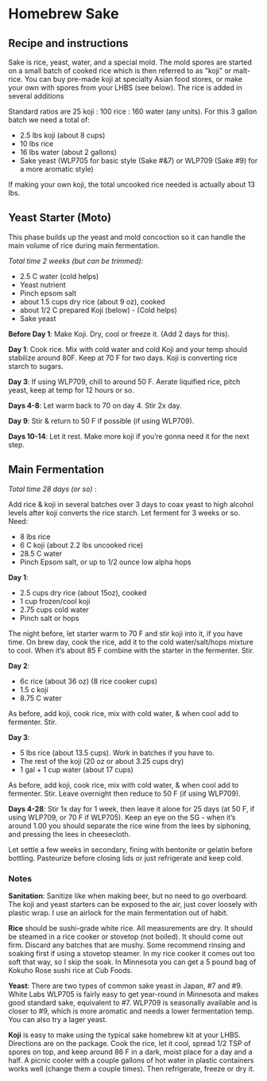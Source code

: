 # Homebrew Sake
## Recipe and instructions

Sake is rice, yeast, water, and a special mold.  The mold spores are started on a small batch of cooked rice which is then referred to as "koji" or malt-rice.  You can buy pre-made koji at specialty Asian food stores, or make your own with spores from your LHBS (see below).  The rice is added in several additions

Standard ratios are 25 koji : 100 rice : 160 water (any units).  For this 3 gallon batch we need a total of:

* 2.5 lbs koji (about 8 cups)
* 10 lbs rice
* 16 lbs water (about 2 gallons)
* Sake yeast (WLP705 for basic style (Sake #&7) or WLP709 (Sake #9) for a more aromatic style)
 
If making your own koji, the total uncooked rice needed is actually about 13 lbs.

## Yeast Starter (Moto) 

This phase builds up the yeast and mold concoction so it can handle the main volume of rice during main fermentation.

_Total time 2 weeks (but can be trimmed):_
* 2.5 C water (cold helps)
* Yeast nutrient
* Pinch epsom salt
* about 1.5 cups dry rice (about 9 oz), cooked
* about 1/2 C prepared Koji (below) - (Cold helps)
* Sake yeast

**Before Day 1**: Make Koji. Dry, cool or freeze it.  (Add 2 days for this).

**Day 1**: Cook rice.  Mix with cold water and cold Koji and your temp should stabilize around 80F.  Keep at 70 F for two days.  Koji is converting rice starch to sugars.

**Day 3**: If using WLP709, chill to around 50 F.  Aerate liquified rice, pitch yeast, keep at temp for 12 hours or so.

**Days 4-8**: Let warm back to 70 on day 4.  Stir 2x day.

**Day 9**: Stir & return to 50 F if possible (if using WLP709).

**Days 10-14**: Let it rest.  Make more koji if you’re gonna need it for the next step.

## Main Fermentation
_Total time 28 days (or so)_ :

Add rice & koji in several batches over 3 days to coax yeast to high alcohol levels after koji converts the rice starch.  Let ferment for 3 weeks or so.  Need:

* 8 lbs rice
* 6 C koji (about 2.2 lbs uncooked rice)
* 28.5 C water
* Pinch Epsom salt, or up to 1/2 ounce low alpha hops

**Day 1**:
* 2.5 cups dry rice (about 15oz), cooked
* 1 cup frozen/cool koji
* 2.75 cups cold water
* Pinch salt or hops

The night before, let starter warm to 70 F and stir koji into it, if you have time.  On brew day, cook the rice, add it to the cold water/salt/hops mixture to cool.  When it’s about 85 F combine with the starter in the fermenter.  Stir.

**Day 2**:
* 6c rice (about 36 oz) (8 rice cooker cups)
* 1.5 c koji
* 8.75 C water

As before, add koji, cook rice, mix with cold water, & when cool add to fermenter.  Stir.

**Day 3**:
* 5 lbs rice (about 13.5 cups).  Work in batches if you have to. 
* The rest of the koji (20 oz or about 3.25 cups dry)
* 1 gal + 1 cup water (about 17 cups)

As before, add koji, cook rice, mix with cold water, & when cool add to fermenter.  Stir.  Leave overnight then reduce to 50 F (if using WLP709).

**Days 4-28**:
Stir 1x day for 1 week, then leave it alone for 25 days (at 50 F, if using WLP709, or 70 F if WLP705).  Keep an eye on the SG - when it’s around 1.00 you should separate the rice wine from the lees by siphoning, and pressing the lees in cheesecloth.

Let settle a few weeks in secondary, fining with bentonite or gelatin before bottling. Pasteurize before closing lids or just refrigerate and keep cold.

### Notes

**Sanitation**: Sanitize like when making beer, but no need to go overboard.  The koji and yeast starters can be exposed to the air, just cover loosely with plastic wrap.  I use an airlock for the main fermentation out of habit.

**Rice** should be sushi-grade white rice.  All measurements are dry.  It should be steamed in a rice cooker or stovetop (not boiled).  It should come out firm.  Discard any batches that are mushy.  Some recommend rinsing and soaking first if using a stovetop steamer.  In my rice cooker it comes out too soft that way, so I skip the soak.  In Minnesota you can get a 5 pound bag of Kokuho Rose sushi rice at Cub Foods.

**Yeast**: There are two types of common sake yeast in Japan, #7 and #9.  White Labs WLP705 is fairly easy to get year-round in Minnesota and makes good standard sake, equivalent to #7.  WLP709 is seasonally available and is closer to #9, which is more aromatic and needs a lower fermentation temp.  You can also try a lager yeast.

**Koji** is easy to make using the typical sake homebrew kit at your LHBS.  Directions are on the package.  Cook the rice, let it cool, spread 1/2 TSP of spores on top, and keep around 86 F in a dark, moist place for a day and a half.  A picnic cooler with a couple gallons of hot water in plastic containers works well (change them a couple times).  Then refrigerate, freeze or dry it.  
